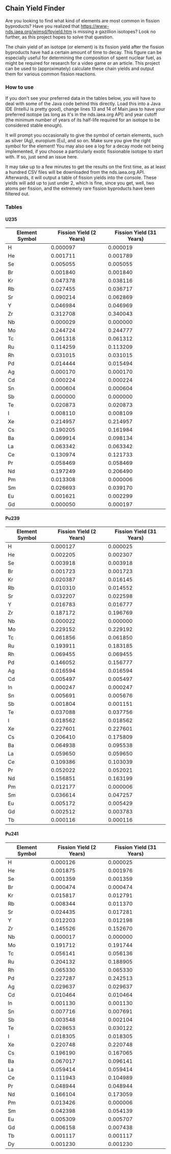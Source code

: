 ## Chain Yield Finder

Are you looking to find what kind of elements are most common in fission byproducts? Have you realized
that https://www-nds.iaea.org/wimsd/fpyield.htm is missing a gazillion isotopes?
Look no further, as this project hopes to solve that question.

The chain yield of an isotope (or element) is its fission yield after the fission byproducts have had a certain amount
of time to decay. This figure can be especially useful for determining the composition of spent nuclear fuel, as might
be required for research for a video game or an article. This project can be used to (approximately) calculate these
chain yields and
output them for various common fission reactions.

### How to use

If you don't see your preferred data in the tables below, you will have to deal with some of the Java code behind this
directly. Load this into a Java IDE (IntelliJ is pretty good), change lines 13 and 14 of Main.java to have your
preferred isotope (as long as it's in the nds.iaea.org API) and year cutoff (the minimum number of years of its half-life required for an
isotope to be considered stable enough).

It will prompt you occasionally to give the symbol of certain elements, such as silver (Ag), europium (Eu), and so on.
Make sure you give the right symbol for the element!
You may also see a log for a decay mode not being implemented, if you choose a particularly exotic fissionable isotope
to start with. If so, just send an issue here.

It may take up to a few minutes to get the results on the first time, as at least a hundred CSV files will be downloaded
from the nds.iaea.org API. Afterwards, it will output a table of fission yields into the console. These yields will add up to just under 2, which is fine, since you get, well, two atoms per fission, and the extremely rare fission byproducts have been filtered out. 

### Tables

#### U235

| Element Symbol | Fission Yield (2 Years) | Fission Yield (31 Years) |
|----------------|-------------------------|--------------------------|
| H              | 0.000097                | 0.000019                 |
| He             | 0.001711                | 0.001789                 |
| Se             | 0.005055                | 0.005055                 |
| Br             | 0.001840                | 0.001840                 |
| Kr             | 0.047378                | 0.038116                 |
| Rb             | 0.027455                | 0.036717                 |
| Sr             | 0.090214                | 0.062869                 |
| Y              | 0.046984                | 0.046969                 |
| Zr             | 0.312708                | 0.340043                 |
| Nb             | 0.000029                | 0.000000                 |
| Mo             | 0.244724                | 0.244777                 |
| Tc             | 0.061318                | 0.061312                 |
| Ru             | 0.114259                | 0.113209                 |
| Rh             | 0.031015                | 0.031015                 |
| Pd             | 0.014444                | 0.015494                 |
| Ag             | 0.000170                | 0.000170                 |
| Cd             | 0.000224                | 0.000224                 |
| Sn             | 0.000604                | 0.000604                 |
| Sb             | 0.000000                | 0.000000                 |
| Te             | 0.020873                | 0.020873                 |
| I              | 0.008110                | 0.008109                 |
| Xe             | 0.214957                | 0.214957                 |
| Cs             | 0.190205                | 0.161984                 |
| Ba             | 0.069914                | 0.098134                 |
| La             | 0.063342                | 0.063342                 |
| Ce             | 0.130974                | 0.121733                 |
| Pr             | 0.058469                | 0.058469                 |
| Nd             | 0.197249                | 0.206490                 |
| Pm             | 0.013308                | 0.000006                 |
| Sm             | 0.026693                | 0.039170                 |
| Eu             | 0.001621                | 0.002299                 |
| Gd             | 0.000050                | 0.000197                 |

#### Pu239

| Element Symbol | Fission Yield (2 Years) | Fission Yield (31 Years) |
|----------------|-------------------------|--------------------------|
| H              | 0.000127                | 0.000025                 |
| He             | 0.002205                | 0.002307                 |
| Se             | 0.003918                | 0.003918                 |
| Br             | 0.001723                | 0.001723                 |
| Kr             | 0.020387                | 0.016145                 |
| Rb             | 0.010310                | 0.014552                 |
| Sr             | 0.032207                | 0.022598                 |
| Y              | 0.016783                | 0.016777                 |
| Zr             | 0.187172                | 0.196769                 |
| Nb             | 0.000022                | 0.000000                 |
| Mo             | 0.229152                | 0.229192                 |
| Tc             | 0.061856                | 0.061850                 |
| Ru             | 0.193911                | 0.183185                 |
| Rh             | 0.069455                | 0.069455                 |
| Pd             | 0.146052                | 0.156777                 |
| Ag             | 0.016594                | 0.016594                 |
| Cd             | 0.005497                | 0.005497                 |
| In             | 0.000247                | 0.000247                 |
| Sn             | 0.005691                | 0.005676                 |
| Sb             | 0.001804                | 0.001151                 |
| Te             | 0.037088                | 0.037756                 |
| I              | 0.018562                | 0.018562                 |
| Xe             | 0.227601                | 0.227601                 |
| Cs             | 0.206410                | 0.175809                 |
| Ba             | 0.064938                | 0.095538                 |
| La             | 0.059650                | 0.059650                 |
| Ce             | 0.109386                | 0.103039                 |
| Pr             | 0.052022                | 0.052021                 |
| Nd             | 0.156851                | 0.163199                 |
| Pm             | 0.012177                | 0.000006                 |
| Sm             | 0.036614                | 0.047257                 |
| Eu             | 0.005172                | 0.005429                 |
| Gd             | 0.002512                | 0.003783                 |
| Tb             | 0.000116                | 0.000116                 |

#### Pu241

| Element Symbol | Fission Yield (2 Years) | Fission Yield (31 Years) |
|----------------|-------------------------|--------------------------|
| H              | 0.000126                | 0.000025                 |
| He             | 0.001875                | 0.001976                 |
| Se             | 0.001359                | 0.001359                 |
| Br             | 0.000474                | 0.000474                 |
| Kr             | 0.015817                | 0.012791                 |
| Rb             | 0.008344                | 0.011370                 |
| Sr             | 0.024435                | 0.017281                 |
| Y              | 0.012203                | 0.012198                 |
| Zr             | 0.145526                | 0.152670                 |
| Nb             | 0.000017                | 0.000000                 |
| Mo             | 0.191712                | 0.191744                 |
| Tc             | 0.056141                | 0.056136                 |
| Ru             | 0.204132                | 0.188905                 |
| Rh             | 0.065330                | 0.065330                 |
| Pd             | 0.227287                | 0.242513                 |
| Ag             | 0.029637                | 0.029637                 |
| Cd             | 0.010464                | 0.010464                 |
| In             | 0.001130                | 0.001130                 |
| Sn             | 0.007716                | 0.007691                 |
| Sb             | 0.003548                | 0.002104                 |
| Te             | 0.028653                | 0.030122                 |
| I              | 0.018305                | 0.018305                 |
| Xe             | 0.220748                | 0.220748                 |
| Cs             | 0.196190                | 0.167065                 |
| Ba             | 0.067017                | 0.096141                 |
| La             | 0.059414                | 0.059414                 |
| Ce             | 0.111943                | 0.104989                 |
| Pr             | 0.048944                | 0.048944                 |
| Nd             | 0.166104                | 0.173059                 |
| Pm             | 0.013426                | 0.000006                 |
| Sm             | 0.042398                | 0.054139                 |
| Eu             | 0.005309                | 0.005707                 |
| Gd             | 0.006158                | 0.007438                 |
| Tb             | 0.001117                | 0.001117                 |
| Dy             | 0.001230                | 0.001230                 |
